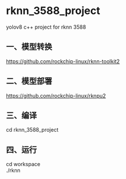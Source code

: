 # rknn_3588_project
yolov8 c++ project for rknn 3588  
## 一、模型转换
https://github.com/rockchip-linux/rknn-toolkit2  
## 二、模型部署
https://github.com/rockchip-linux/rknpu2  
## 三、编译
cd rknn_3588_project  
## 四、运行
cd workspace  
./rknn

